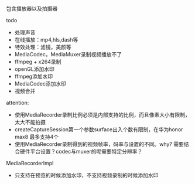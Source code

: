 包含播放器以及拍摄器

 
 
todo
- 处理声音
- 在线播放：mp4,hls,dash等
- 特效处理：滤镜，美颜等
- MediaCodec，MediaMuxer录制视频播放不了
- ffmpeg + x264录制
- openGL添加水印
- ffmpeg添加水印
- MediaCodec添加水印
- 视频合并

attention:
- 使用MediaRecorder录制比例必须是内部支持的比例，而且像素大小有限制，太大不能拍摄
- createCaptureSession第一个参数surface出入个数有限制，在华为honor max8 最多支持4个
- 使用MediaRecorder录制得到的视频帧率，码率与设置的不同。why? 需要结合硬件平台设置？codec与muxer的呢需要特定分辨率？




MediaRecorderImpl
- 只支持在预览的时候添加水印，不支持视频录制的时候添加水印


